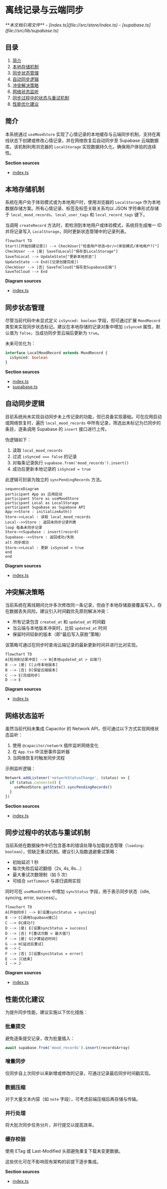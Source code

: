 # 离线记录与云端同步

<cite>
**本文档引用文件**  
- [index.ts](file://src/store/index.ts)
- [supabase.ts](file://src/lib/supabase.ts)
</cite>

## 目录
1. [简介](#简介)
2. [本地存储机制](#本地存储机制)
3. [同步状态管理](#同步状态管理)
4. [自动同步逻辑](#自动同步逻辑)
5. [冲突解决策略](#冲突解决策略)
6. [网络状态监听](#网络状态监听)
7. [同步过程中的状态与重试机制](#同步过程中的状态与重试机制)
8. [性能优化建议](#性能优化建议)

## 简介
本系统通过 `useMoodStore` 实现了心情记录的本地缓存与云端同步机制，支持在离线状态下创建或修改心情记录，并在网络恢复后自动同步至 Supabase 云端数据库。该机制利用浏览器的 `LocalStorage` 实现数据持久化，确保用户体验的连续性。

**Section sources**
- [index.ts](file://src/store/index.ts#L1-L557)

## 本地存储机制
系统在用户处于体验模式或为本地用户时，使用浏览器的 `LocalStorage` 作为本地数据存储方案。所有心情记录、标签及标签关联关系均以 JSON 字符串形式存储于 `local_mood_records`、`local_user_tags` 和 `local_record_tags` 键下。

当调用 `createRecord` 方法时，若检测到本地用户或体验模式，系统将生成唯一 ID 并将记录写入 `LocalStorage`，同时更新状态管理中的记录列表。

```mermaid
flowchart TD
Start([开始创建记录]) --> CheckUser["检查用户状态<br/>(体验模式/本地用户?)"]
CheckUser --> |是| SaveToLocal["保存至LocalStorage"]
SaveToLocal --> UpdateState["更新本地状态"]
UpdateState --> End([记录创建完成])
CheckUser --> |否| SaveToCloud["保存至Supabase云端"]
SaveToCloud --> End
```

**Diagram sources**
- [index.ts](file://src/store/index.ts#L320-L360)

## 同步状态管理
尽管当前代码中未显式定义 `isSynced: boolean` 字段，但可通过扩展 `MoodRecord` 类型来实现同步状态标记。建议在本地存储的记录对象中增加 `isSynced` 属性，默认值为 `false`，当成功同步至云端后更新为 `true`。

未来可优化为：
```ts
interface LocalMoodRecord extends MoodRecord {
  isSynced: boolean
}
```

**Section sources**
- [index.ts](file://src/store/index.ts#L320-L360)
- [supabase.ts](file://src/lib/supabase.ts#L10-L20)

## 自动同步逻辑
目前系统尚未实现自动同步未上传记录的功能，但已具备实现基础。可在应用启动或网络恢复时，遍历 `local_mood_records` 中所有记录，筛选出未标记为已同步的条目，逐条调用 Supabase 的 `insert` 接口进行上传。

伪逻辑如下：
1. 读取 `local_mood_records`
2. 过滤 `isSynced === false` 的记录
3. 对每条记录执行 `supabase.from('mood_records').insert()`
4. 成功后更新本地记录的 `isSynced = true`

此逻辑可封装为独立的 `syncPendingRecords` 方法。

```mermaid
sequenceDiagram
participant App as 应用启动
participant Store as useMoodStore
participant Local as LocalStorage
participant Supabase as Supabase API
App->>Store : initializeAuth()
Store->>Local : 读取 local_mood_records
Local-->>Store : 返回未同步记录列表
loop 每条未同步记录
Store->>Supabase : insert(record)
Supabase-->>Store : 返回成功/失败
alt 同步成功
Store->>Local : 更新 isSynced = true
end
end
```

**Diagram sources**
- [index.ts](file://src/store/index.ts#L200-L250)

## 冲突解决策略
当前系统在离线期间允许多次修改同一条记录，但由于本地存储直接覆盖写入，存在数据丢失风险。建议引入时间戳优先原则解决冲突：

- 所有记录包含 `created_at` 和 `updated_at` 时间戳
- 当云端与本地版本冲突时，比较 `updated_at` 时间
- 保留时间较新的版本（即“最后写入获胜”策略）

该策略可通过在同步时查询云端记录的最新更新时间并进行比对实现。

```mermaid
flowchart TD
A[检测到记录冲突] --> B{本地updated_at > 云端?}
B --> |是| C[上传本地版本]
B --> |否| D[保留云端版本]
C --> E[完成同步]
D --> E
```

**Diagram sources**
- [index.ts](file://src/store/index.ts#L100-L150)

## 网络状态监听
虽然当前代码未集成 Capacitor 的 Network API，但可通过以下方式实现网络状态监听：

1. 使用 `@capacitor/network` 插件监听网络变化
2. 在 `App.tsx` 中注册事件监听器
3. 当网络恢复时触发同步流程

示例监听逻辑：
```ts
Network.addListener('networkStatusChange', (status) => {
  if (status.connected) {
    useMoodStore.getState().syncPendingRecords()
  }
})
```

**Section sources**
- [index.ts](file://src/store/index.ts#L1-L557)

## 同步过程中的状态与重试机制
当前系统在数据操作中已包含基本的错误处理与加载状态管理（`loading: boolean`），但缺乏重试机制。建议引入指数退避重试策略：

- 初始延迟 1 秒
- 每次失败后延迟翻倍（2s, 4s, 8s...）
- 最大重试次数限制（如 5 次）
- 可结合 `setTimeout` 与递归调用实现

同时可在 `useMoodStore` 中增加 `syncStatus` 字段，用于表示同步状态（idle, syncing, error, success）。

```mermaid
flowchart TD
A[开始同步] --> B[设置syncStatus = syncing]
B --> C[调用Supabase接口]
C --> D{成功?}
D --> |是| E[设置syncStatus = success]
D --> |否| F{重试次数 < 最大值?}
F --> |是| G[计算延迟时间]
G --> H[延迟后重试]
H --> C
F --> |否| I[设置syncStatus = error]
E --> J[结束]
I --> J
```

**Diagram sources**
- [index.ts](file://src/store/index.ts#L300-L310)

## 性能优化建议
为提升同步性能，建议实施以下优化措施：

### 批量提交
避免逐条提交记录，改为批量插入：
```ts
await supabase.from('mood_records').insert(recordsArray)
```

### 增量同步
仅同步自上次同步以来新增或修改的记录，可通过记录最后同步时间戳实现。

### 数据压缩
对于大量文本内容（如 `note` 字段），可考虑前端压缩后再存储与传输。

### 并行处理
将大批次同步任务分片，并行提交以提高效率。

### 缓存校验
使用 ETag 或 Last-Modified 头部避免重复下载未变更数据。

这些优化可在不影响现有架构的前提下逐步集成。

**Section sources**
- [index.ts](file://src/store/index.ts#L320-L360)
